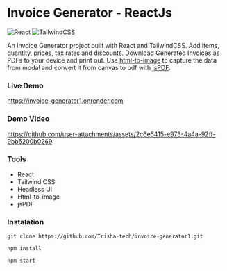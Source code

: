 # Invoice Generator - ReactJs

![React](https://img.shields.io/badge/React-18181b?style=for-the-badge&logo=react&logoColor=61DAFB)
![TailwindCSS](https://img.shields.io/badge/TailwindCSS-06B6D4?style=for-the-badge&logo=tailwind-css&logoColor=white)

An Invoice Generator project built with React and TailwindCSS. Add items, quantity, prices, tax rates and discounts. Download Generated Invoices as PDFs to your device and print out. Use [html-to-image](https://github.com/bubkoo/html-to-image) to capture the data from modal and convert it from canvas to pdf with [jsPDF](https://github.com/parallax/jsPDF).

### Live Demo

https://invoice-generator1.onrender.com

### Demo Video



https://github.com/user-attachments/assets/2c6e5415-e973-4a4a-92ff-9bb5200b0269




### Tools

- React
- Tailwind CSS
- Headless UI
- Html-to-image
- jsPDF

### Instalation

```
git clone https://github.com/Trisha-tech/invoice-generator1.git

npm install

npm start
```


